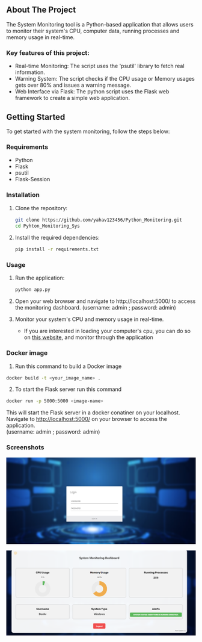 <!-- ABOUT THE PROJECT -->
## About The Project

The System Monitoring tool is a Python-based application that allows users to monitor their system's CPU, computer data, running processes and memory usage in real-time.

### Key features of this project:
* Real-time Monitoring: The script uses the 'psutil' library to fetch real  information. 
* Warning System: The script checks if the CPU usage or Memory usages gets over 80% and issues a warning message.
* Web Interface via Flask: The python script uses the Flask web framework to create a simple web application.

<!-- Getting Started Section -->
## Getting Started
To get started with the system monitoring, follow the steps below:
<!-- Requirements Section -->
### Requirements

- Python 
- Flask
- psutil
- Flask-Session
<!-- Installation Section -->
### Installation

1. Clone the repository:

   ```bash
   git clone https://github.com/yahav123456/Python_Monitoring.git
   cd Pyhton_Monitoring_Sys
    ```

2. Install the required dependencies:

   ```bash
   pip install -r requirements.txt
    ```

### Usage

1. Run the application:
   ```bash
   python app.py
    ```

2. Open your web browser and navigate to http://localhost:5000/ to access the monitoring dashboard. (username: admin ; password: admin)

3. Monitor your system's CPU and memory usage in real-time.
    - If you are interested in loading your computer's cpu, you can do so on <a href="https://mprep.info/gpu/">this website</a>, and monitor through the application

<!-- Docker Section -->
### Docker image
1. Run this command to build a Docker image
```bash
docker build -t <your_image_name> .
```

2. To start the Flask server run this command
```bash
docker run -p 5000:5000 <image-name>
``` 

This will start the Flask server in a docker conatiner on your localhost. \
Navigate to [http://localhost:5000/](http://localhost:5000/) on your browser to access the application. \
(username: admin ; password: admin)


### Screenshots
![Screenshot](https://github.com/DorAvissar/Pyhton_Monitoring_Sys/blob/main/static/images/LOGIN.png?raw=true)


![Screenshot](https://github.com/DorAvissar/Pyhton_Monitoring_Sys/blob/main/static/images/dashborad.png?raw=true)






